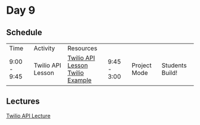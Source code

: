 # Day 9

## Schedule

<table>
    <tr>
        <td>Time</td>
        <td>Activity</td>
        <td>Resources</td>
    </tr>
    <tr>
        <td>9:00 - 9:45</td>
        <td>Twilio API Lesson</td>
        <td>
            <a href="lectures/APIs/README.md">Twilio API Lesson</a>
            <br>
            <a href="lectures/APIs/twilio_example.rb"> Twilio Example</a>
        </td>
        <td>9:45 - 3:00</td>    
        <td>Project Mode</td>
        <td>
            Students Build!
        </td>
    </tr>
</table>

## Lectures
<a href="lectures/APIs/README.md">Twilio API Lecture</a>
